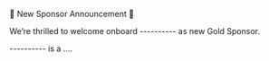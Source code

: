 📣 New Sponsor Announcement 📣 

We’re thrilled to welcome onboard ---------- as new Gold Sponsor.

---------- is a .... 